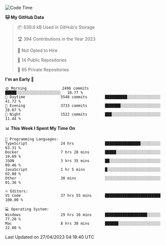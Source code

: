 <!--START_SECTION:waka-->
![Code Time](http://img.shields.io/badge/Code%20Time-3%2C988%20hrs%2050%20mins-blue)

**🐱 My GitHub Data** 

> 📦 639.6 kB Used in GitHub's Storage 
 > 
> 🏆 394 Contributions in the Year 2023
 > 
> 🚫 Not Opted to Hire
 > 
> 📜 14 Public Repositories 
 > 
> 🔑 65 Private Repositories 
 > 
**I'm an Early 🐤** 

```text
🌞 Morning                2496 commits        █████░░░░░░░░░░░░░░░░░░░░   18.77 % 
🌆 Daytime                5548 commits        ██████████░░░░░░░░░░░░░░░   41.72 % 
🌃 Evening                3733 commits        ███████░░░░░░░░░░░░░░░░░░   28.07 % 
🌙 Night                  1522 commits        ███░░░░░░░░░░░░░░░░░░░░░░   11.44 % 
```


📊 **This Week I Spent My Time On** 

```text
💬 Programming Languages: 
TypeScript               24 hrs              ████████████████░░░░░░░░░   63.31 % 
Docker                   7 hrs 28 mins       █████░░░░░░░░░░░░░░░░░░░░   19.69 % 
JSON                     3 hrs 35 mins       ██░░░░░░░░░░░░░░░░░░░░░░░   09.46 % 
JavaScript               1 hr 5 mins         █░░░░░░░░░░░░░░░░░░░░░░░░   02.88 % 
Other                    30 mins             ░░░░░░░░░░░░░░░░░░░░░░░░░   01.36 % 

🔥 Editors: 
VS Code                  37 hrs 55 mins      █████████████████████████   100.00 % 

💻 Operating System: 
Windows                  29 hrs 16 mins      ███████████████████░░░░░░   77.20 % 
Mac                      8 hrs 38 mins       ██████░░░░░░░░░░░░░░░░░░░   22.80 % 
```


 Last Updated on 27/04/2023 04:18:40 UTC
<!--END_SECTION:waka-->

